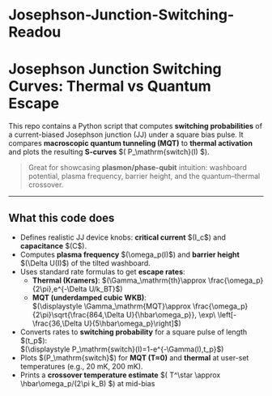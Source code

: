 # Josephson-Junction-Switching-Readou

# Josephson Junction Switching Curves: Thermal vs Quantum Escape

This repo contains a Python script that computes **switching probabilities** of a current-biased Josephson junction (JJ) under a square bias pulse. It compares **macroscopic quantum tunneling (MQT)** to **thermal activation** and plots the resulting **S-curves** \$( P_\mathrm{switch}(I) \$).

> Great for showcasing **plasmon/phase-qubit** intuition: washboard potential, plasma frequency, barrier height, and the quantum–thermal crossover.

---

## What this code does

- Defines realistic JJ device knobs: **critical current** \$(I_c\$) and **capacitance** \$(C\$).
- Computes **plasma frequency** \$(\omega_p(I)\$) and **barrier height** \$(\Delta U(I)\$) of the tilted washboard.
- Uses standard rate formulas to get **escape rates**:
  - **Thermal (Kramers)**: \$(\Gamma_\mathrm{th}\approx \frac{\omega_p}{2\pi}\,e^{-\Delta U/k_BT}\$)
  - **MQT (underdamped cubic WKB)**:  
    \$(\displaystyle \Gamma_\mathrm{MQT}\approx \frac{\omega_p}{2\pi}\sqrt{\frac{864\,\Delta U}{\hbar\omega_p}}\,
    \exp\ \left[-\frac{36\,\Delta U}{5\hbar\omega_p}\right]\$)
- Converts rates to **switching probability** for a square pulse of length \$(t_p\$):  
  \$(\displaystyle P_\mathrm{switch}(I)=1-e^{-\Gamma(I)\,t_p}\$)
- Plots \$(P_\mathrm{switch}\$) for **MQT (T≈0)** and **thermal** at user-set temperatures (e.g., 20 mK, 200 mK).
- Prints a **crossover temperature estimate** \$( T^\star \approx \hbar\omega_p/(2\pi k_B) \$) at mid-bias

